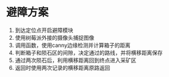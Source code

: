 # 避障方案

1. 到达定位点开启避障模块
2. 使用树莓派外接的摄像头捕捉图像
3. 调用函数，使用canny边缘检测并计算箱子的距离
4. 判断箱子和陨石区的间隙，决定通过的路线，并将横移距离保存
5. 通过两次陨石后，利用横移距离回到终点进入采矿区
6. 返回时使用两次记录的横移距离原路返回